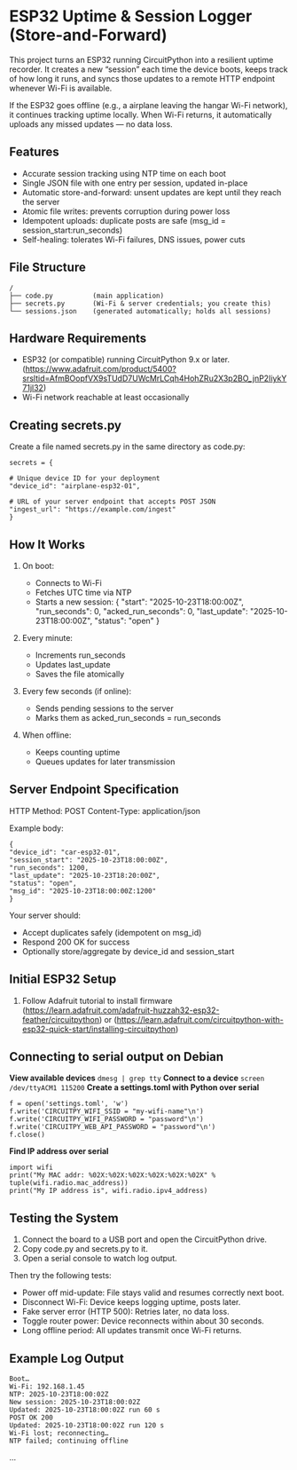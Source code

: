 # ESP32 Uptime & Session Logger (Store-and-Forward)

This project turns an ESP32 running CircuitPython into a resilient uptime recorder.
It creates a new “session” each time the device boots, keeps track of how long it runs,
and syncs those updates to a remote HTTP endpoint whenever Wi-Fi is available.

If the ESP32 goes offline (e.g., a airplane leaving the hangar Wi-Fi network), it continues tracking uptime locally.
When Wi-Fi returns, it automatically uploads any missed updates — no data loss.

## Features

* Accurate session tracking using NTP time on each boot
* Single JSON file with one entry per session, updated in-place
* Automatic store-and-forward: unsent updates are kept until they reach the server
* Atomic file writes: prevents corruption during power loss
* Idempotent uploads: duplicate posts are safe (msg_id = session_start:run_seconds)
* Self-healing: tolerates Wi-Fi failures, DNS issues, power cuts


## File Structure
```
/
├── code.py          (main application)
├── secrets.py       (Wi-Fi & server credentials; you create this)
└── sessions.json    (generated automatically; holds all sessions)
```

## Hardware Requirements

* ESP32 (or compatible) running CircuitPython 9.x or later. (https://www.adafruit.com/product/5400?srsltid=AfmBOopfVX9sTUdD7UWcMrLCqh4HohZRu2X3p2BO_jnP2IiykY71jl32)
* Wi-Fi network reachable at least occasionally


## Creating secrets.py

Create a file named secrets.py in the same directory as code.py:
```
secrets = {

# Unique device ID for your deployment
"device_id": "airplane-esp32-01",

# URL of your server endpoint that accepts POST JSON
"ingest_url": "https://example.com/ingest"
}
```


## How It Works

1. On boot:

   * Connects to Wi-Fi
   * Fetches UTC time via NTP
   * Starts a new session:
     {
     "start": "2025-10-23T18:00:00Z",
     "run_seconds": 0,
     "acked_run_seconds": 0,
     "last_update": "2025-10-23T18:00:00Z",
     "status": "open"
     }

2. Every minute:

   * Increments run_seconds
   * Updates last_update
   * Saves the file atomically

3. Every few seconds (if online):

   * Sends pending sessions to the server
   * Marks them as acked_run_seconds = run_seconds

4. When offline:

   * Keeps counting uptime
   * Queues updates for later transmission


## Server Endpoint Specification

HTTP Method: POST
Content-Type: application/json

Example body:
```
{
"device_id": "car-esp32-01",
"session_start": "2025-10-23T18:00:00Z",
"run_seconds": 1200,
"last_update": "2025-10-23T18:20:00Z",
"status": "open",
"msg_id": "2025-10-23T18:00:00Z:1200"
}
```
Your server should:

* Accept duplicates safely (idempotent on msg_id)
* Respond 200 OK for success
* Optionally store/aggregate by device_id and session_start


## Initial ESP32 Setup
1. Follow Adafruit tutorial to install firmware (https://learn.adafruit.com/adafruit-huzzah32-esp32-feather/circuitpython) or (https://learn.adafruit.com/circuitpython-with-esp32-quick-start/installing-circuitpython)

## Connecting to serial output on Debian
**View available devices** `dmesg | grep tty`
**Connect to a device** `screen /dev/ttyACM1 115200`
**Create a settings.toml with Python over serial**
```
f = open('settings.toml', 'w') 
f.write('CIRCUITPY_WIFI_SSID = "my-wifi-name"\n') 
f.write('CIRCUITPY_WIFI_PASSWORD = "password"\n')
f.write('CIRCUITPY_WEB_API_PASSWORD = "password"\n') 
f.close()
```
**Find IP address over serial**
```
import wifi 
print("My MAC addr: %02X:%02X:%02X:%02X:%02X:%02X" % tuple(wifi.radio.mac_address)) 
print("My IP address is", wifi.radio.ipv4_address)
```

## Testing the System

1. Connect the board to a USB port and open the CircuitPython drive.
2. Copy code.py and secrets.py to it.
3. Open a serial console to watch log output.

Then try the following tests:

* Power off mid-update: File stays valid and resumes correctly next boot.
* Disconnect Wi-Fi: Device keeps logging uptime, posts later.
* Fake server error (HTTP 500): Retries later, no data loss.
* Toggle router power: Device reconnects within about 30 seconds.
* Long offline period: All updates transmit once Wi-Fi returns.


## Example Log Output
```
Boot…
Wi-Fi: 192.168.1.45
NTP: 2025-10-23T18:00:02Z
New session: 2025-10-23T18:00:02Z
Updated: 2025-10-23T18:00:02Z run 60 s
POST OK 200
Updated: 2025-10-23T18:00:02Z run 120 s
Wi-Fi lost; reconnecting…
NTP failed; continuing offline
```
...


